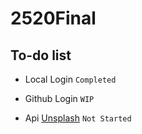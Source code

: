 # 2520Final

## To-do list
 - Local Login `Completed `

 - Github Login `WIP`

 - Api [Unsplash](https://unsplash.com/developers) `Not Started`
